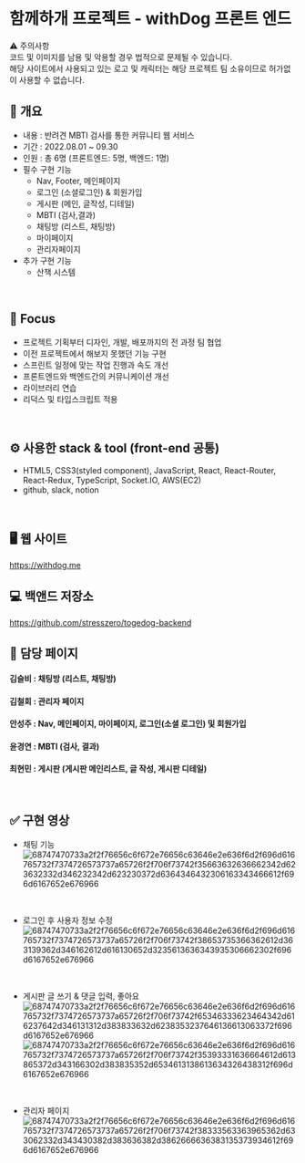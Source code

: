 # 함께하개 프로젝트 - withDog 프론트 엔드
⚠️ 주의사항
</br>
코드 및 이미지를 남용 및 악용할 경우 법적으로 문제될 수 있습니다.
</br>
해당 사이트에서 사용되고 있는 로고 및 캐릭터는 해당 프로젝트 팀 소유이므로 허가없이 사용할 수 없습니다.
</br>

## 📝 개요 

- 내용 : 반려견 MBTI 검사를 통한 커뮤니티 웹 서비스
- 기간 : 2022.08.01 ~ 09.30
- 인원 : 총 6명 (프론트엔드: 5명, 백엔드: 1명)
- 필수 구현 기능
  - Nav, Footer, 메인페이지
  - 로그인 (소셜로그인) & 회원가입
  - 게시판 (메인, 글작성, 디테일)
  - MBTI (검사,결과)
  - 채팅방 (리스트, 채팅방)
  - 마이페이지
  - 관리자페이지
- 추가 구현 기능
  - 산책 시스템
  
</br>

## 📌 Focus 
  - 프로젝트 기획부터 디자인, 개발, 배포까지의 전 과정 팀 협업
  - 이전 프로젝트에서 해보지 못했던 기능 구현
  - 스프린트 일정에 맞는 작업 진행과 속도 개선
  - 프론트엔드와 백엔드간의 커뮤니케이션 개선
  - 라이브러리 연습
  - 리덕스 및 타입스크립트 적용

</br>
  

## ⚙️ 사용한 stack & tool (front-end 공통)
- HTML5, CSS3(styled component), JavaScript, React, React-Router, React-Redux, TypeScript, Socket.IO, AWS(EC2)
- github, slack, notion

</br>

## 🖥 웹 사이트 
https://withdog.me
</br>
## 💻 백앤드 저장소
https://github.com/stresszero/togedog-backend
</br>

## 📃 담당 페이지 

#### 김슬비 : 채팅방 (리스트, 채팅방)

#### 김철회 : 관리자 페이지

#### 안성주 : Nav, 메인페이지, 마이페이지, 로그인(소셜 로그인) 및 회원가입

#### 윤경연 : MBTI (검사, 결과)

#### 최현민 : 게시판 (게시판 메인리스트, 글 작성, 게시판 디테일)

</br>

## ✅ 구현 영상

- 채팅 기능 
![68747470733a2f2f76656c6f672e76656c63646e2e636f6d2f696d616765732f7374726573737a65726f2f706f73742f35663632636662342d623632332d346232342d623230372d6364346432306163343466612f696d6167652e676966](https://user-images.githubusercontent.com/93895746/223915388-45b66eb4-0c2f-4ce7-8acd-fa3dfccb55c8.gif)

<br>

- 로그인 후 사용자 정보 수정
![68747470733a2f2f76656c6f672e76656c63646e2e636f6d2f696d616765732f7374726573737a65726f2f706f73742f38653735366362612d363139362d346162612d616130652d3235613636343935306662302f696d6167652e676966](https://user-images.githubusercontent.com/93895746/223914738-72d7c126-5830-4059-8de6-8f47f64d3256.gif)

</br>

- 게시판 글 쓰기 & 댓글 입력, 좋아요
![68747470733a2f2f76656c6f672e76656c63646e2e636f6d2f696d616765732f7374726573737a65726f2f706f73742f65346333623464342d616237642d346131312d383833632d6238353237646136613063372f696d6167652e676966](https://user-images.githubusercontent.com/93895746/223915035-7088d55a-9266-4f6f-b0a9-2885f62ef120.gif)
![68747470733a2f2f76656c6f672e76656c63646e2e636f6d2f696d616765732f7374726573737a65726f2f706f73742f35393331636664612d613865372d343166302d383835352d6534613138613634326438312f696d6167652e676966](https://user-images.githubusercontent.com/93895746/223915083-7d7e48b7-187f-47b1-a783-cdb7556e4e74.gif)


</br>

- 관리자 페이지
![68747470733a2f2f76656c6f672e76656c63646e2e636f6d2f696d616765732f7374726573737a65726f2f706f73742f38333563363965362d633062332d343430382d383636382d3862666636383135373934612f696d6167652e676966](https://user-images.githubusercontent.com/93895746/223915138-faad45b1-e5e5-417c-960e-88c2dbd8bc40.gif)


</br>




